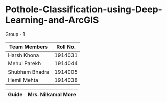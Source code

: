 # Pothole-Classification-using-Deep-Learning-and-ArcGIS


Group - 1

| Team Members | Roll No. |
| ----------- | ----------- |
| Harsh Khona      | 1914031       | 
| Mehul Parekh   | 1914044        |
| Shubham Bhadra | 1914005|
| Hemil Mehta | 1914038 |


| Guide | Mrs. Nilkamal More | 
| ----------- | ----------- |

